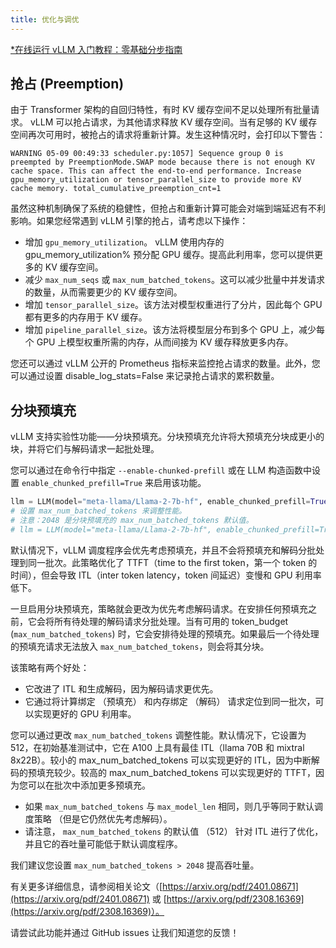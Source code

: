 ```yaml
---
title: 优化与调优
---
```


[\*在线运行 vLLM 入门教程：零基础分步指南](https://openbayes.com/console/public/tutorials/rXxb5fZFr29?utm_source=vLLM-CNdoc&utm_medium=vLLM-CNdoc-V1&utm_campaign=vLLM-CNdoc-V1-25ap)

## 抢占 (Preemption)

由于 Transformer 架构的自回归特性，有时 KV 缓存空间不足以处理所有批量请求。 vLLM 可以抢占请求，为其他请求释放 KV 缓存空间。当有足够的 KV 缓存空间再次可用时，被抢占的请求将重新计算。发生这种情况时，会打印以下警告：

`WARNING 05-09 00:49:33 scheduler.py:1057] Sequence group 0 is preempted by PreemptionMode.SWAP mode because there is not enough KV cache space. This can affect the end-to-end performance. Increase gpu_memory_utilization or tensor_parallel_size to provide more KV cache memory. total_cumulative_preemption_cnt=1`

虽然这种机制确保了系统的稳健性，但抢占和重新计算可能会对端到端延迟有不利影响。如果您经常遇到 vLLM 引擎的抢占，请考虑以下操作：

- 增加 `gpu_memory_utilization`。 vLLM 使用内存的 gpu_memory_utilization% 预分配 GPU 缓存。提高此利用率，您可以提供更多的 KV 缓存空间。
- 减少 `max_num_seqs` 或 `max_num_batched_tokens`。这可以减少批量中并发请求的数量，从而需要更少的 KV 缓存空间。
- 增加 `tensor_parallel_size`。该方法对模型权重进行了分片，因此每个 GPU 都有更多的内存用于 KV 缓存。
- 增加 `pipeline_parallel_size`。该方法将模型层分布到多个 GPU 上，减少每个 GPU 上模型权重所需的内存，从而间接为 KV 缓存释放更多内存。

您还可以通过 vLLM 公开的 Prometheus 指标来监控抢占请求的数量。此外，您可以通过设置 disable_log_stats=False 来记录抢占请求的累积数量。

## 分块预填充

vLLM 支持实验性功能——分块预填充。分块预填充允许将大预填充分块成更小的块，并将它们与解码请求一起批处理。

您可以通过在命令行中指定 `--enable-chunked-prefill` 或在 LLM 构造函数中设置 `enable_chunked_prefill=True` 来启用该功能。

```python
llm = LLM(model="meta-llama/Llama-2-7b-hf", enable_chunked_prefill=True)
# 设置 max_num_batched_tokens 来调整性能。
# 注意：2048 是分块预填充的 max_num_batched_tokens 默认值。
# llm = LLM(model="meta-llama/Llama-2-7b-hf", enable_chunked_prefill=True, max_num_batched_tokens=2048)
```

默认情况下，vLLM 调度程序会优先考虑预填充，并且不会将预填充和解码分批处理到同一批次。此策略优化了 TTFT（time to the first token，第一个 token 的时间），但会导致 ITL（inter token latency，token 间延迟）变慢和 GPU 利用率低下。

一旦启用分块预填充，策略就会更改为优先考虑解码请求。在安排任何预填充之前，它会将所有待处理的解码请求分批处理。当有可用的 token_budget (`max_num_batched_tokens`) 时，它会安排待处理的预填充。如果最后一个待处理的预填充请求无法放入 `max_num_batched_tokens`，则会将其分块。

该策略有两个好处：

- 它改进了 ITL 和生成解码，因为解码请求更优先。
- 它通过将计算绑定 （预填充） 和内存绑定 （解码） 请求定位到同一批次，可以实现更好的 GPU 利用率。

您可以通过更改 `max_num_batched_tokens` 调整性能。默认情况下，它设置为 512，在初始基准测试中，它在 A100 上具有最佳 ITL（llama 70B 和 mixtral 8x22B）。较小的 max_num_batched_tokens 可以实现更好的 ITL，因为中断解码的预填充较少。较高的 max_num_batched_tokens 可以实现更好的 TTFT，因为您可以在批次中添加更多预填充。

- 如果 `max_num_batched_tokens` 与 `max_model_len` 相同，则几乎等同于默认调度策略 （但是它仍然优先考虑解码）。
- 请注意， `max_num_batched_tokens` 的默认值 （512） 针对 ITL 进行了优化，并且它的吞吐量可能低于默认调度程序。

我们建议您设置 `max_num_batched_tokens > 2048` 提高吞吐量。

有关更多详细信息，请参阅相关论文（[https://arxiv.org/pdf/2401.08671](https://arxiv.org/pdf/2401.08671) 或 [https://arxiv.org/pdf/2308.16369](https://arxiv.org/pdf/2308.16369)）。

请尝试此功能并通过 GitHub issues 让我们知道您的反馈！
